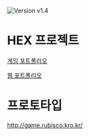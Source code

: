 ![Version v1.4][version-shield]

# HEX 프로젝트

[게임 포트폴리오](/portfolio/game_storyboard.pdf)

[웹 포트폴리오](/portfolio/web_storyboard.pdf)

# 프로토타입
http://game.rubisco.kro.kr/

[version-shield]: https://img.shields.io/badge/version-v1.0.0_alpha-orange.svg
